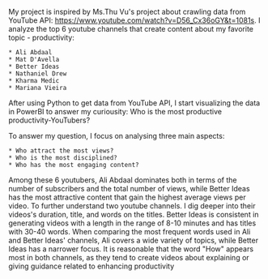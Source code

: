 My project is inspired by Ms.Thu Vu's project about crawling data from YouTube API: https://www.youtube.com/watch?v=D56_Cx36oGY&t=1081s.
I analyze the top 6 youtube channels that create content about my favorite topic - productivity:

    * Ali Abdaal
    * Mat D'Avella
    * Better Ideas
    * Nathaniel Drew
    * Kharma Medic
    * Mariana Vieira
After using Python to get data from YouTube API, I start visualizing the data in PowerBI to answer my curiousity: 
      Who is the most productive productivity-YouTubers? 

To answer my question, I focus on analysing three main aspects:

    * Who attract the most views?
    * Who is the most disciplined?
    * Who has the most engaging content? 
Among these 6 youtubers, Ali Abdaal dominates both in terms of the number of subscribers and the total number of views, 
while Better Ideas has the most attractive content that gain the highest average views per video. 
To further understand two youtube channels. I dig deeper into their videos's duration, title, and words on the titles. 
Better Ideas is consistent in generating videos with a length in the range of 8-10 minutes and has titles with 30-40 words. 
When comparing the most frequent words used in Ali and Better Ideas' channels, Ali covers a wide variety of topics, while Better Ideas has a narrower focus. 
It is reasonable that the word "How" appears most in both channels, as they tend to create videos about explaining or giving guidance related to enhancing productivity
